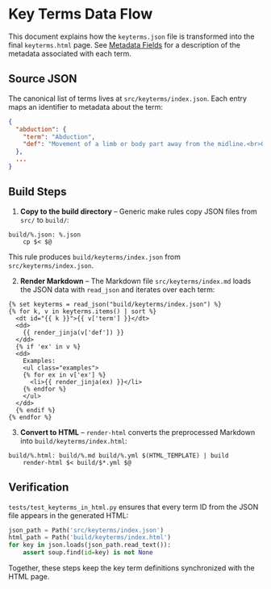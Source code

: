 # Key Terms Data Flow

This document explains how the `keyterms.json` file is transformed into the
final `keyterms.html` page. See
[Metadata Fields](metadata-fields.md) for a description of the metadata
associated with each term.

## Source JSON

The canonical list of terms lives at `src/keyterms/index.json`. Each entry maps
an identifier to metadata about the term:

```json
{
  "abduction": {
    "term": "Abduction",
    "def": "Movement of a limb or body part away from the midline.<br>Opposite: {{ linktitle(\"adduction\") }}."
  },
  ...
}
```

## Build Steps

1. **Copy to the build directory** – Generic make rules copy JSON files from
   `src/` to `build/`:

```
build/%.json: %.json
    cp $< $@
```

This rule produces `build/keyterms/index.json` from `src/keyterms/index.json`.

2. **Render Markdown** – The Markdown file `src/keyterms/index.md` loads the
JSON data with `read_json` and iterates over each term:

```
{% set keyterms = read_json("build/keyterms/index.json") %}
{% for k, v in keyterms.items() | sort %}
  <dt id="{{ k }}">{{ v['term'] }}</dt>
  <dd>
    {{ render_jinja(v['def']) }}
  </dd>
  {% if 'ex' in v %}
  <dd>
    Examples:
    <ul class="examples">
    {% for ex in v['ex'] %}
      <li>{{ render_jinja(ex) }}</li>
    {% endfor %}
    </ul>
  </dd>
  {% endif %}
{% endfor %}
```

3. **Convert to HTML** – `render-html` converts the preprocessed Markdown into
`build/keyterms/index.html`:

```
build/%.html: build/%.md build/%.yml $(HTML_TEMPLATE) | build
    render-html $< build/$*.yml $@
```

## Verification

`tests/test_keyterms_in_html.py` ensures that every term ID from the JSON
file appears in the generated HTML:

```python
json_path = Path('src/keyterms/index.json')
html_path = Path('build/keyterms/index.html')
for key in json.loads(json_path.read_text()):
    assert soup.find(id=key) is not None
```

Together, these steps keep the key term definitions synchronized with the HTML
page.
